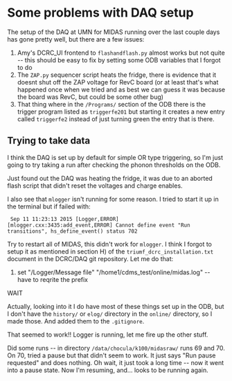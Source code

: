 Some problems with DAQ setup
============================

The setup of the DAQ at UMN for MIDAS running over the last couple days has gone pretty well, but
there are a few issues:

 1. Amy's DCRC_UI frontend to `flashandflash.py` almost works but not quite -- this should be easy
 to fix by setting some ODB variables that I forgot to do
 2. The `ZAP.py` sequencer script heats the fridge, there is evidence that it doesnt shut off the
 ZAP voltage for RevC board (or at least that's what happened once when we tried and as best we
 can guess it was because the board was RevC, but could be some other bug)
 3. That thing where in the `/Programs/` section of the ODB there is the trigger program listed as
 `triggerfe201` but starting it creates a new entry called `triggerfe2` instead of just turning
 green the entry that is there. 

Trying to take data
-------------------

I think the DAQ is set up by default for simple OR type triggering, so I'm just going to try
taking a run after checking the phonon thresholds on the ODB. 

Just found out the DAQ was heating the fridge, it was due to an aborted flash script that didn't
reset the voltages and charge enables. 

I also see that `mlogger` isn't running for some reason.  I tried to start it up in the terminal
but if failed with:

```
 Sep 11 11:23:13 2015 [Logger,ERROR] [mlogger.cxx:3435:add_event,ERROR] Cannot define event "Run transitions", hs_define_event() status 702
```

Try to restart all of MIDAS, this didn't work for `mlogger`.  I think I forgot to setup it as
mentioned in section H) of the `triumf_dcrc_installation.txt` document in the DCRC/DAQ git
repository. Let me do that:

 1. set "/Logger/Message file" "/home1/cdms_test/online/midas.log"  -- have to reqrite the prefix

 WAIT

 Actually, looking into it I do have most of these things set up in the ODB, but I don't have the
 `history/` or `elog/` directory in the `online/` directory, so I made those.  And added them to
 the `.gitignore`.

 That seemed to work!!  Logger is running, let me fire up the other stuff. 

 Did some runs -- in directory `/data/chocula/k100/midasraw/` runs 69 and 70.  On 70, tried a
 pause but that didn't seem to work. It just says "Run pause requested" and does nothing. Oh wait,
 it just took a long time -- now it went into a pause state. Now I'm resuming, and... looks to be
 running again. 
